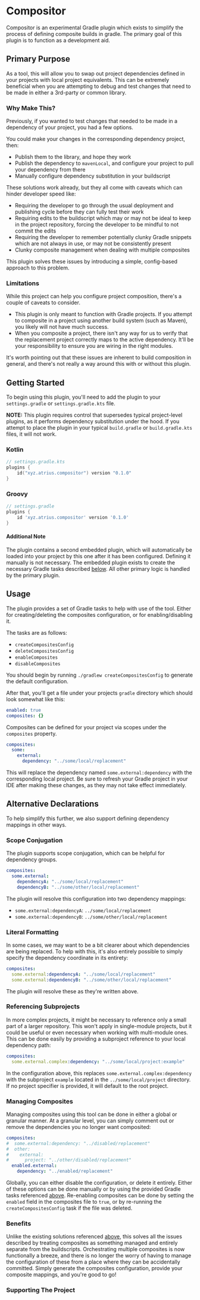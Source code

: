 # Compositor

Compositor is an experimental Gradle plugin which exists to simplify the process of defining composite builds in gradle.
The primary goal of this plugin is to function as a development aid.

## Primary Purpose

As a tool, this will allow you to swap out project dependencies defined in your projects with local project equivalents.
This can be extremely beneficial when you are attempting to debug and test changes that need to be made in either a
3rd-party or common library.

### Why Make This?

Previously, if you wanted to test changes that needed to be made in a dependency of your project, you had a few options.

You could make your changes in the corresponding dependency project, then:
* Publish them to the library, and hope they work
* Publish the dependency to `mavenLocal`, and configure your project to pull your dependency from there
* Manually configure dependency substitution in your buildscript

These solutions work already, but they all come with caveats which can hinder developer speed like:
* Requiring the developer to go through the usual deployment and publishing cycle before they can fully test their work
* Requiring edits to the buildscript which may or may not be ideal to keep in the project repository, forcing the 
developer to be mindful to not commit the edits
* Requiring the developer to remember potentially clunky Gradle snippets which are not always in use, or may not be
consistently present
* Clunky composite management when dealing with multiple composites

This plugin solves these issues by introducing a simple, config-based approach to this problem.

### Limitations

While this project can help you configure project composition, there's a couple of caveats to consider.

- This plugin is only meant to function with Gradle projects. If you attempt to composite in a project using another
build system (such as Maven), you likely will not have much success.
- When you composite a project, there isn't any way for us to verify that the replacement project correctly maps to the
active dependency. It'll be your responsibility to ensure you are wiring in the right modules.

It's worth pointing out that these issues are inherent to build composition in general, and there's not really a way
around this with or without this plugin.

## Getting Started

To begin using this plugin, you'll need to add the plugin to your `settings.gradle` or `settings.gradle.kts` file.

**NOTE:** This plugin requires control that supersedes typical project-level plugins, as it performs dependency substitution
under the hood. If you attempt to place the plugin in your typical `build.gradle` or `build.gradle.kts` files, it will not work.

### Kotlin
```kotlin
// settings.gradle.kts
plugins {
    id("xyz.atrius.compositor") version "0.1.0"
}
```

### Groovy
```groovy
// settings.gradle
plugins {
    id 'xyz.atrius.compositor' version '0.1.0'
}
```

#### Additional Note

The plugin contains a second embedded plugin, which will automatically be loaded into your project by this one after it
has been configured. Defining it manually is not necessary. The embedded plugin exists to create the necessary Gradle
tasks described [below](#usage). All other primary logic is handled by the primary plugin.

## Usage

The plugin provides a set of Gradle tasks to help with use of the tool. Either for creating/deleting the composites
configuration, or for enabling/disabling it.

The tasks are as follows:
- `createCompositesConfig`
- `deleteCompositesConfig`
- `enableComposites`
- `disableComposites`

You should begin by running `./gradlew createCompositesConfig` to generate the default configuration.

After that, you'll get a file under your projects `gradle` directory which should look somewhat like this:

```yaml
enabled: true
composites: {}
```

Composites can be defined for your project via scopes under the `composites` property.

```yaml
composites:
  some:
    external:
      dependency: "../some/local/replacement"
```

This will replace the dependency named `some.external:dependency` with the corresponding local project. Be sure to refresh
your Gradle project in your IDE after making these changes, as they may not take effect immediately.

## Alternative Declarations

To help simplify this further, we also support defining dependency mappings in other ways.

### Scope Conjugation

The plugin supports scope conjugation, which can be helpful for dependency groups.

```yaml
composites:
  some.external:
    dependencyA: "../some/local/replacement"
    dependencyB: "../some/other/local/replacement"
```

The plugin will resolve this configuration into two dependency mappings:
- `some.external:dependencyA`: `../some/local/replacement`
- `some.external:dependencyB`: `../some/other/local/replacement`

### Literal Formatting

In some cases, we may want to be a bit clearer about which dependencies are being replaced. To help with this, it's also
entirely possible to simply specify the dependency coordinate in its entirety:

```yaml
composites:
  some.external:dependencyA: "../some/local/replacement"
  some.external:dependencyB: "../some/other/local/replacement"
```

The plugin will resolve these as they're written above.

### Referencing Subprojects

In more complex projects, it might be necessary to reference only a small part of a larger repository. This won't apply
in single-module projects, but it could be useful or even necessary when working with multi-module ones. This can be done
easily by providing a subproject reference to your local dependency path:

```yaml
composites:
  some.external.complex:dependency: "../some/local/project:example"
```

In the configuration above, this replaces `some.external.complex:dependency` with the subproject `example` located in
the `../some/local/project` directory. If no project specifier is provided, it will default to the root project.

### Managing Composites

Managing composites using this tool can be done in either a global or granular manner. At a granular level, you can
simply comment out or remove the dependencies you no longer want composited:

```yaml
composites:
#  some.external:dependency: "../disabled/replacement"
#  other:
#    external:
#      project: "../other/disabled/replacement"
  enabled.external:
    dependency: "../enabled/replacement"
```

Globally, you can either disable the configuration, or delete it entirely. Either of these options can be done manually
or by using the provided Gradle tasks referenced [above](#usage). Re-enabling composites can be done by setting the `enabled`
field in the composites file to `true`, or by re-running the `createCompositesConfig` task if the file was deleted.

### Benefits

Unlike the existing solutions referenced [above](#why-make-this), this solves all the issues described by treating composites
as something managed and entirely separate from the buildscripts. Orchestrating multiple composites is now functionally a
breeze, and there is no longer the worry of having to manage the configuration of these from a place where they can be
accidentally committed. Simply generate the composites configuration, provide your composite mappings, and you're good
to go!

### Supporting The Project
